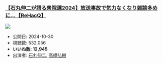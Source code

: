 ### [【石丸伸二が語る衆院選2024】放送事故で気力なくなり雑談多めに…【ReHacQ】](https://www.youtube.com/watch?v=GA3lx8RcNBM)
[![](https://img.youtube.com/vi/GA3lx8RcNBM/sddefault.jpg)](https://www.youtube.com/watch?v=GA3lx8RcNBM)
-   公開日: 2024-10-30
-   視聴数: 532,056
-   **いいね数: 12,945**
-   出演者: [石丸伸二](/rehacq_fan/people/石丸伸二 "wikilink"), [高橋弘樹](/rehacq_fan/people/高橋弘樹 "wikilink")
